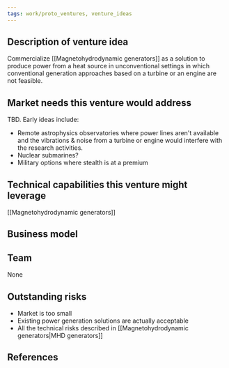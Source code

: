 ```yaml
---
tags: work/proto_ventures, venture_ideas
---
```


## Description of venture idea
Commercialize [[Magnetohydrodynamic generators]] as a solution to produce power from a heat source in unconventional settings in which conventional generation approaches based on a turbine or an engine are not feasible.

## Market needs this venture would address
TBD. Early ideas include:
- Remote astrophysics observatories where power lines aren't available and the vibrations & noise from a turbine or engine would interfere with the research activities.
- Nuclear submarines?
- Military options where stealth is at a premium

## Technical capabilities this venture might leverage
[[Magnetohydrodynamic generators]]

## Business model

## Team
None
## Outstanding risks
- Market is too small
- Existing power generation solutions are actually acceptable
- All the technical risks described in [[Magnetohydrodynamic generators|MHD generators]]

## References
